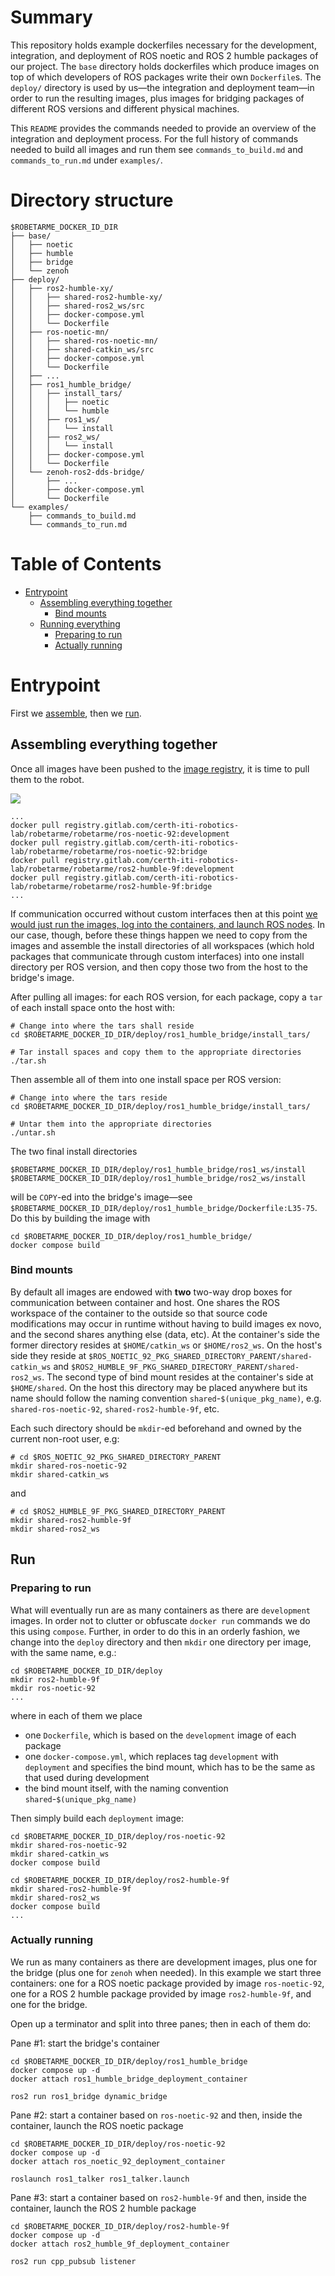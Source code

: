 # Summary

This repository holds example dockerfiles necessary for the development, integration, and deployment of ROS noetic and ROS 2 humble packages of our project.  The `base` directory holds dockerfiles which produce images on top of which developers of ROS packages write their own `Dockerfile`s. The `deploy/` directory is used by us—the integration and deployment team—in order to run the resulting images, plus images for bridging packages of different ROS versions and different physical machines.

This `README` provides the commands needed to provide an overview of the integration and deployment process. For the full history of commands needed to build all images and run them see `commands_to_build.md` and `commands_to_run.md` under `examples/`.



# Directory structure

<!--
tree.nathanfriend.io/?s=(%27options!(%27fancyA~fullPath!false~trailingSlashA~rootDotA)~F(%27F%27base3noetic38393zenohBdeploy3*E1710IE2720I...3*zenoh-C2-dds-94...0IC1_8_945_tars4*noetic4*84C1G4C2G0examples6build.md6run.md*3*%27)~version!%271%27)*%20%2004dH-compose.yml4DHfileB3B*43I5install63commands_to_74shared-E8humble9bridgeA!trueB%5CnCrosEpkg_Fsource!G_ws4*5HockerI**%01IHGFECBA98765430*
--->


```
$ROBETARME_DOCKER_ID_DIR
├── base/
│   ├── noetic
│   ├── humble
│   ├── bridge
│   └── zenoh
├── deploy/
│   ├── ros2-humble-xy/
│   │   ├── shared-ros2-humble-xy/
│   │   ├── shared-ros2_ws/src
│   │   ├── docker-compose.yml
│   │   └── Dockerfile
│   ├── ros-noetic-mn/
│   │   ├── shared-ros-noetic-mn/
│   │   ├── shared-catkin_ws/src
│   │   ├── docker-compose.yml
│   │   └── Dockerfile
│   ├── ...
│   ├── ros1_humble_bridge/
│   │   ├── install_tars/
│   │   │   ├── noetic
│   │   │   └── humble
│   │   ├── ros1_ws/
│   │   │   └── install
│   │   ├── ros2_ws/
│   │   │   └── install
│   │   ├── docker-compose.yml
│   │   └── Dockerfile
│   └── zenoh-ros2-dds-bridge/
│       ├── ...
│       ├── docker-compose.yml
│       └── Dockerfile
└── examples/
    ├── commands_to_build.md
    └── commands_to_run.md 
```



Table of Contents
=================

* [Entrypoint](#entrypoint)
  * [Assembling everything together](#assembling-everything-together)
    * [Bind mounts](#bind-mounts)
  * [Running everything](#run)
    * [Preparing to run](#preparing-to-run)
    * [Actually running](#actually-running)



# Entrypoint

First we [assemble](#assembling-everything-together), then we [run](#run).

## Assembling everything together

Once all images have been pushed to the [image registry](https://gitlab.com/certh-iti-robotics-lab/robetarme/RoBetArme/container_registry), it is time to pull them to the robot.

![](https://i.imgur.com/VzVj15l.png)

```
...
docker pull registry.gitlab.com/certh-iti-robotics-lab/robetarme/robetarme/ros-noetic-92:development
docker pull registry.gitlab.com/certh-iti-robotics-lab/robetarme/robetarme/ros-noetic-92:bridge
docker pull registry.gitlab.com/certh-iti-robotics-lab/robetarme/robetarme/ros2-humble-9f:development
docker pull registry.gitlab.com/certh-iti-robotics-lab/robetarme/robetarme/ros2-humble-9f:bridge
...
```

If communication occurred without custom interfaces then at this point [we would just run the images, log into the containers, and launch ROS nodes](#run). In our case, though, before these things happen we need to copy from the images and assemble the install directories of all workspaces (which hold packages that communicate through custom interfaces) into one install directory per ROS version, and then copy those two from the host to the bridge's image.

After pulling all images: for each ROS version, for each package, copy a `tar` of each install space onto the host with:

```
# Change into where the tars shall reside
cd $ROBETARME_DOCKER_ID_DIR/deploy/ros1_humble_bridge/install_tars/

# Tar install spaces and copy them to the appropriate directories
./tar.sh
```

Then assemble all of them into one install space per ROS version:

```
# Change into where the tars reside
cd $ROBETARME_DOCKER_ID_DIR/deploy/ros1_humble_bridge/install_tars/

# Untar them into the appropriate directories
./untar.sh
```

The two final install directories

````
$ROBETARME_DOCKER_ID_DIR/deploy/ros1_humble_bridge/ros1_ws/install
$ROBETARME_DOCKER_ID_DIR/deploy/ros1_humble_bridge/ros2_ws/install
````

will be `COPY`-ed into the bridge's image—see `$ROBETARME_DOCKER_ID_DIR/deploy/ros1_humble_bridge/Dockerfile:L35-75`. Do this by building the image with

```
cd $ROBETARME_DOCKER_ID_DIR/deploy/ros1_humble_bridge/
docker compose build
```

### Bind mounts

By default all images are endowed with __two__ two-way drop boxes for communication between container and host. One shares the ROS workspace of the container to the outside so that source code modifications may occur in runtime without having to build images ex novo, and the second shares anything else (data, etc). At the container's side the former directory resides at `$HOME/catkin_ws` or `$HOME/ros2_ws`. On the host's side they reside at `$ROS_NOETIC_92_PKG_SHARED_DIRECTORY_PARENT/shared-catkin_ws` and `$ROS2_HUMBLE_9F_PKG_SHARED_DIRECTORY_PARENT/shared-ros2_ws`. The second type of bind mount resides at the container's side at `$HOME/shared`. On the host this directory may be placed anywhere but its name should follow the naming convention `shared`-`$(unique_pkg_name)`, e.g. `shared-ros-noetic-92`, `shared-ros2-humble-9f`, etc. 

Each such directory should be `mkdir`-ed beforehand and owned by the current non-root user, e.g:

```
# cd $ROS_NOETIC_92_PKG_SHARED_DIRECTORY_PARENT
mkdir shared-ros-noetic-92
mkdir shared-catkin_ws
```

and

```
# cd $ROS2_HUMBLE_9F_PKG_SHARED_DIRECTORY_PARENT
mkdir shared-ros2-humble-9f
mkdir shared-ros2_ws
```



## Run

### Preparing to run

What will eventually run are as many containers as there are `development` images. In order not to clutter or obfuscate `docker run` commands we do this using `compose`. Further, in order to do this in an orderly fashion, we change into the `deploy` directory and then `mkdir` one directory per image, with the same name, e.g.:
```
cd $ROBETARME_DOCKER_ID_DIR/deploy
mkdir ros2-humble-9f
mkdir ros-noetic-92
...
```

where in each of them we place
- one `Dockerfile`, which is based on the `development` image of each package
- one `docker-compose.yml`, which replaces tag `development` with `deployment` and specifies the bind mount, which has to be the same as that used during development
- the bind mount itself, with the naming convention `shared`-`$(unique_pkg_name)`

Then simply build each `deployment` image:

```
cd $ROBETARME_DOCKER_ID_DIR/deploy/ros-noetic-92
mkdir shared-ros-noetic-92
mkdir shared-catkin_ws
docker compose build

cd $ROBETARME_DOCKER_ID_DIR/deploy/ros2-humble-9f
mkdir shared-ros2-humble-9f
mkdir shared-ros2_ws
docker compose build
...
```


### Actually running

We run as many containers as there are development images, plus one for the bridge (plus one for `zenoh` when needed). In this example we start three containers: one for a ROS noetic package provided by image `ros-noetic-92`, one for a ROS 2 humble package provided by image `ros2-humble-9f`, and one for the bridge.

Open up a terminator and split into three panes; then in each of them do:

Pane #1: start the bridge's container
```
cd $ROBETARME_DOCKER_ID_DIR/deploy/ros1_humble_bridge
docker compose up -d
docker attach ros1_humble_bridge_deployment_container
```
```
ros2 run ros1_bridge dynamic_bridge
```
Pane #2: start a container based on `ros-noetic-92` and then, inside the container, launch the ROS noetic package

```
cd $ROBETARME_DOCKER_ID_DIR/deploy/ros-noetic-92
docker compose up -d
docker attach ros_noetic_92_deployment_container
```
```
roslaunch ros1_talker ros1_talker.launch
```
Pane #3: start a container based on `ros2-humble-9f` and then, inside the container, launch the ROS 2 humble package
```
cd $ROBETARME_DOCKER_ID_DIR/deploy/ros2-humble-9f
docker compose up -d
docker attach ros2_humble_9f_deployment_container
```
```
ros2 run cpp_pubsub listener
```
